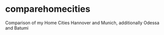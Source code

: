 # comparehomecities
Comparison of my Home Cities Hannover and Munich, additionally Odessa and Batumi
